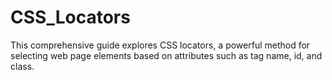 # CSS_Locators
This comprehensive guide explores CSS locators, a powerful method for selecting web page elements based on attributes such as tag name, id, and class.
